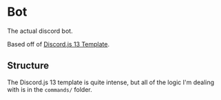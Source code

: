 # Bot

The actual discord bot.

Based off of [Discord.js 13 Template](https://github.com/KingOKarma/discord.js-v13TS-template).

## Structure

The Discord.js 13 template is quite intense, but all of the logic I'm dealing with is in the `commands/` folder.
